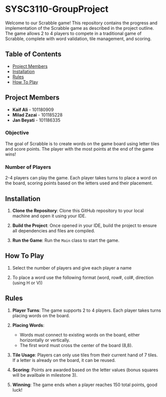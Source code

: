 # SYSC3110-GroupProject

Welcome to our Scrabble game! This repository contains the progress and implementation of the Scrabble game as described in the project outline. The game allows 2 to 4 players to compete in a traditional game of Scrabble, complete with word validation, tile management, and scoring.

## Table of Contents
- [Project Members](#project-members)
- [Installation](#installation)
- [Rules](#rules)
- [How To Play](#how-to-play)

## Project Members
- **Kaif Ali** - 101180909
- **Milad Zazai** - 101185228
- **Jan Beyati** - 101186335

### Objective
The goal of Scrabble is to create words on the game board using letter tiles and score points. The player with the most points at the end of the game wins!

### Number of Players
2-4 players can play the game. Each player takes turns to place a word on the board, scoring points based on the letters used and their placement.

## Installation

1. **Clone the Repository**: 
   Clone this GitHub repository to your local machine and open it using your IDE.

2. **Build the Project**: 
   Once opened in your IDE, build the project to ensure all dependencies and files are compiled.

3. **Run the Game**: 
   Run the `Main` class to start the game.

## How To Play

1. Select the number of players and give each player a name
   
2. To place a word use the following format (word, row#, col#, direction (using H or V))

## Rules

1. **Player Turns**: 
   The game supports 2 to 4 players. Each player takes turns placing words on the board.

2. **Placing Words**:
   - Words must connect to existing words on the board, either horizontally or vertically.
   - The first word must cross the center of the board (8,8).

3. **Tile Usage**: 
   Players can only use tiles from their current hand of 7 tiles. If a letter is already on the board, it can be reused.

4. **Scoring**: 
   Points are awarded based on the letter values (bonus squares will be availbale in milestone 3).

5. **Winning**: 
   The game ends when a player reaches 150 total points, good luck!
